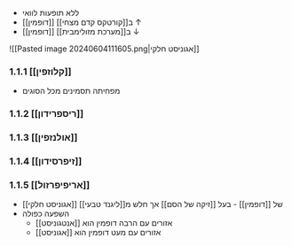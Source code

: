 - ללא תופעות לוואי
- [[דופמין]] ב[[קורטקס קדם מצחי]] ↑
- [[דופמין]] ב[[מערכת מזולימבית]] ↓

![[Pasted image 20240604111605.png|אגוניסט חלקי]]


### 1.1.1	[[קלוזפין]]
- מפחיתה תסמינים מכל הסוגים

### 1.1.2	[[ריספרידון]]

### 1.1.3	[[אולנזפין]]

### 1.1.4	[[זיפרסידון]]

### 1.1.5	[[אריפיפרזול]]

- [[אגוניסט חלקי]] של [[דופמין]] - בעל [[זיקה של הסם]] אך חלש מ[[ליגנד טבעי]]
- השפעה כפולה
	- אזורים עם הרבה דופמין הוא [[אנטגוניסט]]
	- אזורים עם מעט דופמין הוא [[אגוניסט]]
